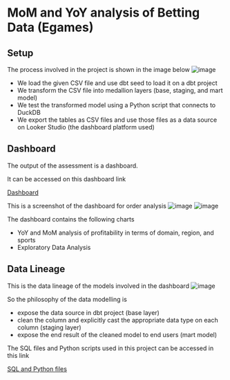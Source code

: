 # MoM and YoY analysis of Betting Data (Egames)


## Setup
The process involved in the project is shown in the image below
![image](https://github.com/user-attachments/assets/6111c7ab-67f7-4ae0-bc54-beda27f34e16)
- We load the given CSV file and use dbt seed to load it on a dbt project
- We transform the CSV file into medallion layers (base, staging, and mart model)
- We test the transformed model using a Python script that connects to DuckDB
- We export the tables as CSV files and use those files as a data source on Looker Studio (the dashboard platform used)

## Dashboard
The output of the assessment is a dashboard. 

It can be accessed on this dashboard link

[Dashboard](https://lookerstudio.google.com/reporting/87cc1617-b2be-4219-8094-064c82b2439c)

This is a screenshot of the dashboard for order analysis
![image](https://github.com/user-attachments/assets/0c4692dd-e841-4683-9320-e252b46eb3dd)
![image](https://github.com/user-attachments/assets/c001cb3b-e6bc-4e00-b857-87c2e00ae3c3)

The dashboard contains the following charts
- YoY and MoM analysis of profitability in terms of domain, region, and sports
- Exploratory Data Analysis 

## Data Lineage
This is the data lineage of the models involved in the dashboard
![image](https://github.com/user-attachments/assets/4c070875-2eed-4ee2-bd5d-9c7cad8cc89a)

So the philosophy of the data modelling is
- expose the data source in dbt project (base layer)
- clean the column and explicitly cast the appropriate data type on each column (staging layer)
- expose the end result of the cleaned model to end users (mart model)

The SQL files and Python scripts used in this project can be accessed in this link

[SQL and Python files](https://github.com/jddeguia/gorocky-store-analysis/tree/main/gorocky_data_platform)
